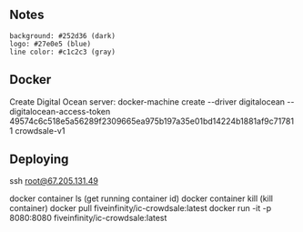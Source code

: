 ## Notes

	background: #252d36 (dark)
	logo: #27e0e5 (blue)
	line color: #c1c2c3 (gray)

## Docker
Create Digital Ocean server:
docker-machine create --driver digitalocean --digitalocean-access-token 49574c6c518e5a56289f2309665ea975b197a35e01bd14224b1881af9c717811 crowdsale-v1

## Deploying
ssh root@67.205.131.49

docker container ls (get running container id)
docker container kill <id> (kill container)
docker pull fiveinfinity/ic-crowdsale:latest
docker run -it -p 8080:8080 fiveinfinity/ic-crowdsale:latest